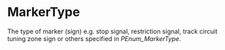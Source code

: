 MarkerType
==========

The type of marker (sign) e.g. stop signal, restriction signal, track circuit tuning zone sign or others specified in _PEnum_MarkerType_.
